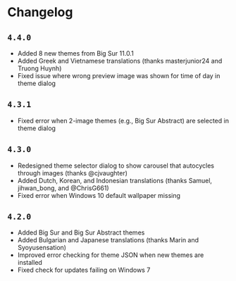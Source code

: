 # Changelog

## `4.4.0`

* Added 8 new themes from Big Sur 11.0.1
* Added Greek and Vietnamese translations (thanks masterjunior24 and Truong Huynh)
* Fixed issue where wrong preview image was shown for time of day in theme dialog

## `4.3.1`

* Fixed error when 2-image themes (e.g., Big Sur Abstract) are selected in theme dialog

## `4.3.0`

* Redesigned theme selector dialog to show carousel that autocycles through images (thanks @cjvaughter)
* Added Dutch, Korean, and Indonesian translations (thanks Samuel, jihwan_bong, and @ChrisG661)
* Fixed error when Windows 10 default wallpaper missing

## `4.2.0`

* Added Big Sur and Big Sur Abstract themes
* Added Bulgarian and Japanese translations (thanks Marin and Syoyusensation)
* Improved error checking for theme JSON when new themes are installed
* Fixed check for updates failing on Windows 7
